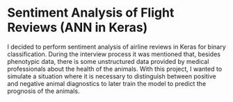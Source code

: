 # Sentiment Analysis of Flight Reviews (ANN in Keras)

I decided to perform sentiment analysis of airline reviews in Keras for binary classification. During the interview process it was mentioned that, besides phenotypic data, there is some unstructured data provided by medical professionals about the health of the animals. With this project, I wanted to simulate a situation where it is necessary to distinguish between positive and negative animal diagnostics to later train the model to predict the prognosis of the animals.
